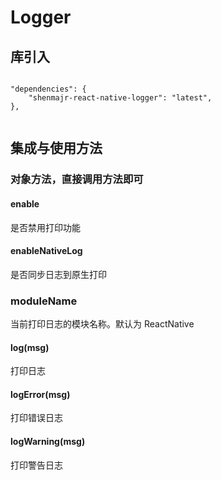 # Logger

## 库引入

```

"dependencies": {
    "shenmajr-react-native-logger": "latest",
},
  
```

## 集成与使用方法

### 对象方法，直接调用方法即可

#### enable

是否禁用打印功能

#### enableNativeLog

是否同步日志到原生打印

### moduleName

当前打印日志的模块名称。默认为 ReactNative

#### log(msg)

打印日志

#### logError(msg)

打印错误日志

#### logWarning(msg)

打印警告日志